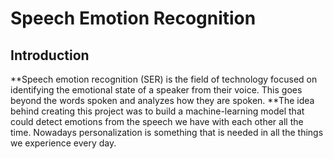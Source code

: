 # Speech Emotion Recognition
## Introduction
**Speech emotion recognition (SER) is the field of technology focused on identifying the emotional state of a speaker from their voice. This goes beyond the words spoken and analyzes how they are spoken.
**The idea behind creating this project was to build a machine-learning model that could detect emotions from the speech we have with each other all the time. Nowadays personalization is something that is needed in all the things we experience every day.
